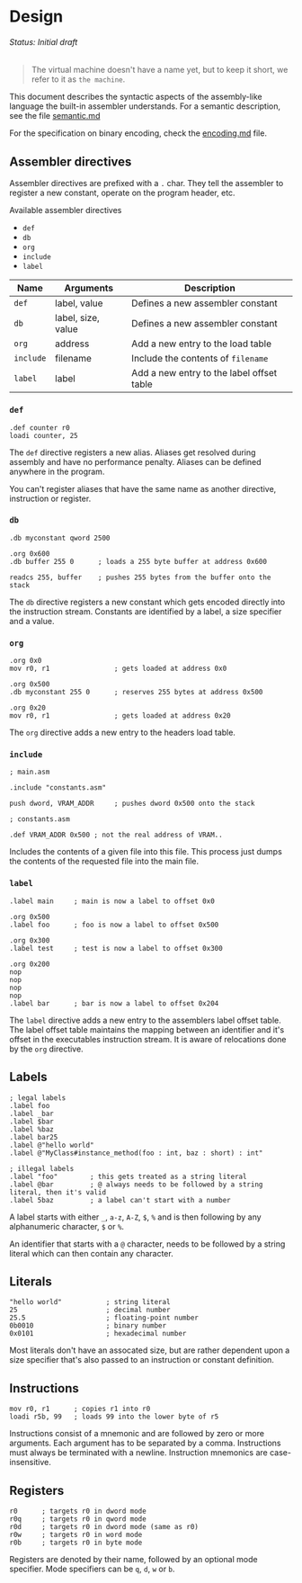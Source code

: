 # Design
###### Status: Initial draft

> The virtual machine doesn't have a name yet, but to keep it short,
we refer to it as `the machine`.

This document describes the syntactic aspects of the assembly-like language
the built-in assembler understands. For a semantic description,
see the file [semantic.md](./semantic.md)

For the specification on binary encoding, check the [encoding.md](./encoding.md) file.

## Assembler directives

Assembler directives are prefixed with a `.` char. They tell the assembler to
register a new constant, operate on the program header, etc.

Available assembler directives

- `def`
- `db`
- `org`
- `include`
- `label`

| Name      | Arguments          | Description                               |
|-----------|--------------------|-------------------------------------------|
| `def`     | label, value       | Defines a new assembler constant          |
| `db`      | label, size, value | Defines a new assembler constant          |
| `org`     | address            | Add a new entry to the load table         |
| `include` | filename           | Include the contents of `filename`        |
| `label`   | label              | Add a new entry to the label offset table |

### `def`

```assembly
.def counter r0
loadi counter, 25
```

The `def` directive registers a new alias. Aliases get resolved during assembly
and have no performance penalty. Aliases can be defined anywhere in the program.

You can't register aliases that have the same name as another directive, instruction
or register.

### `db`

```assembly
.db myconstant qword 2500

.org 0x600
.db buffer 255 0      ; loads a 255 byte buffer at address 0x600

readcs 255, buffer    ; pushes 255 bytes from the buffer onto the stack
```

The `db` directive registers a new constant which gets encoded directly into the
instruction stream. Constants are identified by a label, a size specifier and a value.

### `org`

```assembly
.org 0x0
mov r0, r1                ; gets loaded at address 0x0

.org 0x500
.db myconstant 255 0      ; reserves 255 bytes at address 0x500

.org 0x20
mov r0, r1                ; gets loaded at address 0x20
```

The `org` directive adds a new entry to the headers load table.

### `include`

```assembly
; main.asm

.include "constants.asm"

push dword, VRAM_ADDR     ; pushes dword 0x500 onto the stack
```

```assembly
; constants.asm

.def VRAM_ADDR 0x500 ; not the real address of VRAM..
```

Includes the contents of a given file into this file. This process just dumps
the contents of the requested file into the main file.

### `label`

```assembly
.label main     ; main is now a label to offset 0x0

.org 0x500
.label foo      ; foo is now a label to offset 0x500

.org 0x300
.label test     ; test is now a label to offset 0x300

.org 0x200
nop
nop
nop
nop
.label bar      ; bar is now a label to offset 0x204
```

The `label` directive adds a new entry to the assemblers label offset table.
The label offset table maintains the mapping between an identifier and it's offset
in the executables instruction stream. It is aware of relocations done by the `org`
directive.

## Labels

```assembly
; legal labels
.label foo
.label _bar
.label $bar
.label %baz
.label bar25
.label @"hello world"
.label @"MyClass#instance_method(foo : int, baz : short) : int"

; illegal labels
.label "foo"        ; this gets treated as a string literal
.label @bar         ; @ always needs to be followed by a string literal, then it's valid
.label 5baz         ; a label can't start with a number
```

A label starts with either `_`, `a-z`, `A-Z`, `$`, `%` and is then following by any
alphanumeric character, `$` or `%`.

An identifier that starts with a `@` character, needs to be followed by a string literal
which can then contain any character.

## Literals

```assembly
"hello world"           ; string literal
25                      ; decimal number
25.5                    ; floating-point number
0b0010                  ; binary number
0x0101                  ; hexadecimal number
```

Most literals don't have an assocated size, but are rather dependent upon a size specifier
that's also passed to an instruction or constant definition.

## Instructions

```assembly
mov r0, r1      ; copies r1 into r0
loadi r5b, 99   ; loads 99 into the lower byte of r5
```

Instructions consist of a mnemonic and are followed by zero or more arguments.
Each argument has to be separated by a comma. Instructions must always be terminated
with a newline. Instruction mnemonics are case-insensitive.

## Registers

```assembly
r0      ; targets r0 in dword mode
r0q     ; targets r0 in qword mode
r0d     ; targets r0 in dword mode (same as r0)
r0w     ; targets r0 in word mode
r0b     ; targets r0 in byte mode
```

Registers are denoted by their name, followed by an optional mode specifier.
Mode specifiers can be `q`, `d`, `w` or `b`.
